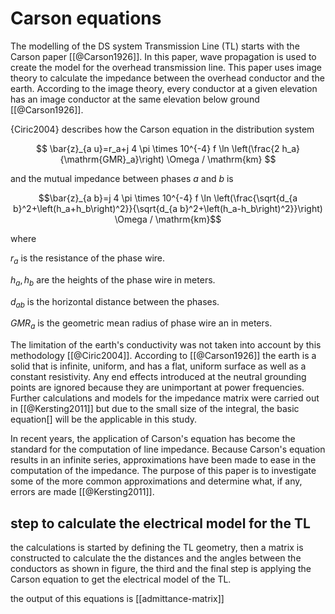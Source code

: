 # Carson equations

The modelling of the DS system Transmission Line (TL) starts with the Carson paper [[@Carson1926]]. In this paper, wave propagation is used to create the model for the overhead transmission line. This paper uses image theory to calculate the impedance between the overhead conductor and the earth. According to the image theory, every conductor at a given elevation has an image conductor at the same elevation below ground [[@Carson1926]].

{Ciric2004} describes how the Carson equation in the distribution system

$$  
\bar{z}_{a u}=r_a+j 4 \pi \times 10^{-4} f \ln \left(\frac{2 h_a}{\mathrm{GMR}_a}\right) \Omega / \mathrm{km}  
$$ 

and the mutual impedance between phases $a$ and $b$ is

$$\bar{z}_{a b}=j 4 \pi \times 10^{-4} f \ln \left(\frac{\sqrt{d_{a b}^2+\left(h_a+h_b\right)^2}}{\sqrt{d_{a b}^2+\left(h_a-h_b\right)^2}}\right) \Omega / \mathrm{km}$$

where

$r_a$ is the resistance of the phase wire.

$h_a, h_b$ are the heights of the phase wire in meters.

$d_{ab}$ is the horizontal distance between the phases.

$GMR_a$ is the geometric mean radius of phase wire an in meters.


The limitation of the earth's conductivity was not taken into account by this methodology [[@Ciric2004]]. According to [[@Carson1926]] the earth is a solid that is infinite, uniform, and has a flat, uniform surface as well as a constant resistivity. Any end effects introduced at the neutral grounding points are ignored because they are unimportant at power frequencies. Further calculations and models for the impedance matrix were carried out in [[@Kersting2011]] but due to the small size of the integral, the basic equation[] will be the applicable in this study.

In recent years, the application of Carson's equation has become the standard for the computation of line impedance. Because Carson's equation results in an infinite series, approximations have been made to ease in the computation of the impedance. The purpose of this paper is to investigate some of the more common approximations and determine what, if any, errors are made [[@Kersting2011]]. 

## step to calculate the electrical model for the TL

the calculations is started by defining the TL geometry, then a matrix is constructed to calculate the the distances and the angles between the conductors as shown in figure, the third and the final step is applying the Carson equation to get the electrical model of the TL. 

the output of this equations is [[admittance-matrix]]